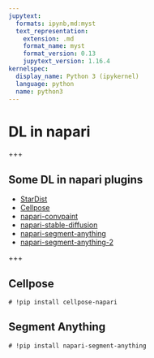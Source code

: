 ```yaml
---
jupytext:
  formats: ipynb,md:myst
  text_representation:
    extension: .md
    format_name: myst
    format_version: 0.13
    jupytext_version: 1.16.4
kernelspec:
  display_name: Python 3 (ipykernel)
  language: python
  name: python3
---
```


# DL in napari

+++

## Some DL in napari plugins

- [StarDist](https://github.com/stardist/stardist-napari)
- [Cellpose](https://github.com/MouseLand/cellpose-napari)
- [napari-convpaint](https://github.com/guiwitz/napari-convpaint)
- [napari-stable-diffusion](https://github.com/kephale/napari-stable-diffusion)
- [napari-segment-anything](https://github.com/royerlab/napari-segment-anything)
- [napari-segment-anything-2](https://github.com/JoOkuma/napari-segment-anything-2)

+++

## Cellpose

```{code-cell} ipython3
# !pip install cellpose-napari
```

## Segment Anything

```{code-cell} ipython3
# !pip install napari-segment-anything
```
